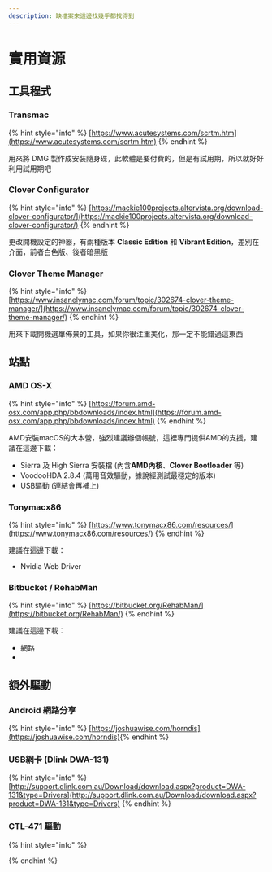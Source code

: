 ```yaml
---
description: 缺檔案來這邊找幾乎都找得到
---
```


# 實用資源

## 工具程式

### Transmac

{% hint style="info" %}
[https://www.acutesystems.com/scrtm.htm](https://www.acutesystems.com/scrtm.htm)
{% endhint %}

用來將 DMG 製作成安裝隨身碟，此軟體是要付費的，但是有試用期，所以就好好利用試用期吧

### Clover Configurator

{% hint style="info" %}
[https://mackie100projects.altervista.org/download-clover-configurator/](https://mackie100projects.altervista.org/download-clover-configurator/)
{% endhint %}

更改開機設定的神器，有兩種版本 **Classic Edition** 和 **Vibrant Edition**，差別在介面，前者白色版、後者暗黑版

### Clover Theme Manager

{% hint style="info" %}
[https://www.insanelymac.com/forum/topic/302674-clover-theme-manager/](https://www.insanelymac.com/forum/topic/302674-clover-theme-manager/)
{% endhint %}

用來下載開機選單佈景的工具，如果你很注重美化，那一定不能錯過這東西

## 站點

### AMD OS-X

{% hint style="info" %}
[https://forum.amd-osx.com/app.php/bbdownloads/index.html](https://forum.amd-osx.com/app.php/bbdownloads/index.html)
{% endhint %}

AMD安裝macOS的大本營，強烈建議辦個帳號，這裡專門提供AMD的支援，建議在這邊下載：

* Sierra 及 High Sierra 安裝檔 \(內含**AMD內核**、**Clover Bootloader** 等\)
* VoodooHDA 2.8.4 \(萬用音效驅動，據說經測試最穩定的版本\)
* USB驅動 \(連結會再補上\)

### Tonymacx86

{% hint style="info" %}
[https://www.tonymacx86.com/resources/](https://www.tonymacx86.com/resources/)
{% endhint %}

建議在這邊下載：

* Nvidia Web Driver

### Bitbucket / RehabMan

{% hint style="info" %}
[https://bitbucket.org/RehabMan/](https://bitbucket.org/RehabMan/)
{% endhint %}

建議在這邊下載：

* 網路
* 
## 額外驅動

### Android 網路分享

{% hint style="info" %}
[https://joshuawise.com/horndis](https://joshuawise.com/horndis)​
{% endhint %}

### USB網卡 \(Dlink DWA-131\)

{% hint style="info" %}
[http://support.dlink.com.au/Download/download.aspx?product=DWA-131&type=Drivers](http://support.dlink.com.au/Download/download.aspx?product=DWA-131&type=Drivers)
{% endhint %}

### CTL-471 驅動

{% hint style="info" %}

{% endhint %}




